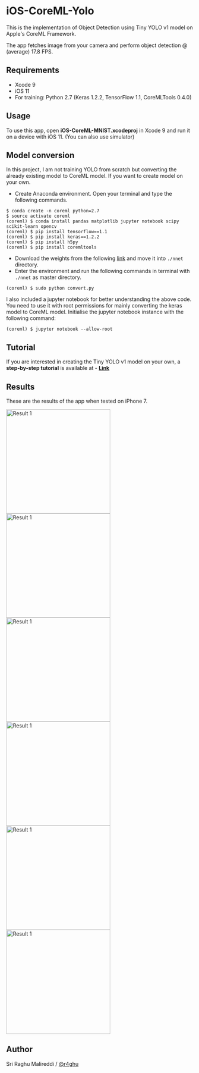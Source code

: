 # iOS-CoreML-Yolo

This is the implementation of Object Detection using Tiny YOLO v1 model on Apple's CoreML Framework.

The app fetches image from your camera and perform object detection @ (average) 17.8 FPS.

## Requirements

- Xcode 9 
- iOS 11
- For training: Python 2.7 (Keras 1.2.2, TensorFlow 1.1, CoreMLTools 0.4.0)

## Usage

To use this app, open **iOS-CoreML-MNIST.xcodeproj** in Xcode 9 and run it on a device with iOS 11. (You can also use simulator)

## Model conversion

In this project, I am not training YOLO from scratch but converting the already existing model to CoreML model. If you want to create model on your own. 
- Create Anaconda environment. Open your terminal and type the following commands.
```
$ conda create -n coreml python=2.7
$ source activate coreml
(coreml) $ conda install pandas matplotlib jupyter notebook scipy scikit-learn opencv
(coreml) $ pip install tensorflow==1.1
(coreml) $ pip install keras==1.2.2
(coreml) $ pip install h5py
(coreml) $ pip install coremltools
```
- Download the weights from the following [link](https://drive.google.com/file/d/0B1tW_VtY7onibmdQWE1zVERxcjQ/view?usp=sharing) and move it into `./nnet` directory.
- Enter the environment and run the following commands in terminal with `./nnet` as master directory.
```
(coreml) $ sudo python convert.py
```

I also included a jupyter notebook for better understanding the above code. You need to use it with root permissions for mainly converting the keras model to CoreML model. Initialise the jupyter notebook instance with the following command:

```
(coreml) $ jupyter notebook --allow-root
```

## Tutorial

If you are interested in creating the Tiny YOLO v1 model on your own, a **step-by-step tutorial** is available at - [**Link**](https://sriraghu.com/2017/07/12/computer-vision-in-ios-object-detection/) 

## Results

These are the results of the app when tested on iPhone 7. 

<img src="https://github.com/r4ghu/iOS-CoreML-MNIST/blob/master/Screenshots/IMG_0029.PNG" alt="Result 1" width="280"> <img src="https://github.com/r4ghu/iOS-CoreML-MNIST/blob/master/Screenshots/IMG_0030.PNG" alt="Result 1" width="280"> <img src="https://github.com/r4ghu/iOS-CoreML-MNIST/blob/master/Screenshots/IMG_20170710_171328.jpg" alt="Result 1" width="280"> <img src="https://github.com/r4ghu/iOS-CoreML-MNIST/blob/master/Screenshots/IMG_20170710_171336.jpg" alt="Result 1" width="280"> <img src="https://github.com/r4ghu/iOS-CoreML-MNIST/blob/master/Screenshots/IMG_20170710_171359.jpg" alt="Result 1" width="280"> <img src="https://github.com/r4ghu/iOS-CoreML-MNIST/blob/master/Screenshots/IMG_20170710_171433.jpg" alt="Result 1" width="280"> 

## Author

Sri Raghu Malireddi / [@r4ghu](https://sriraghu.com)
